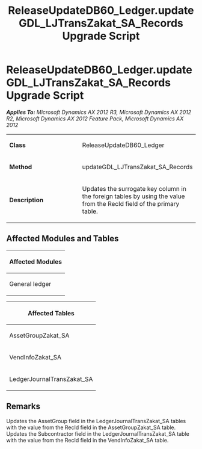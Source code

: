 ﻿---
title: ReleaseUpdateDB60_Ledger.updateGDL_LJTransZakat_SA_Records Upgrade Script
TOCTitle: ReleaseUpdateDB60_Ledger.updateGDL_LJTransZakat_SA_Records Upgrade Script
ms:assetid: abb56447-72bb-fae5-0faf-d5b8f446adf0
ms:mtpsurl: https://msdn.microsoft.com/en-us/library/JJ686486(v=AX.60)
ms:contentKeyID: 49710441
ms.date: 05/18/2015
mtps_version: v=AX.60
---

# ReleaseUpdateDB60\_Ledger.updateGDL\_LJTransZakat\_SA\_Records Upgrade Script 


_**Applies To:** Microsoft Dynamics AX 2012 R3, Microsoft Dynamics AX 2012 R2, Microsoft Dynamics AX 2012 Feature Pack, Microsoft Dynamics AX 2012_

<table>
<colgroup>
<col style="width: 50%" />
<col style="width: 50%" />
</colgroup>
<tbody>
<tr class="odd">
<td><p><strong>Class</strong></p></td>
<td><p>ReleaseUpdateDB60_Ledger</p></td>
</tr>
<tr class="even">
<td><p><strong>Method</strong></p></td>
<td><p>updateGDL_LJTransZakat_SA_Records</p></td>
</tr>
<tr class="odd">
<td><p><strong>Description</strong></p></td>
<td><p>Updates the surrogate key column in the foreign tables by using the value from the RecId field of the primary table.</p></td>
</tr>
</tbody>
</table>


## Affected Modules and Tables

<table>
<colgroup>
<col style="width: 100%" />
</colgroup>
<thead>
<tr class="header">
<th><p>Affected Modules</p></th>
</tr>
</thead>
<tbody>
<tr class="odd">
<td><p>General ledger</p></td>
</tr>
</tbody>
</table>


<table>
<colgroup>
<col style="width: 100%" />
</colgroup>
<thead>
<tr class="header">
<th><p>Affected Tables</p></th>
</tr>
</thead>
<tbody>
<tr class="odd">
<td><p>AssetGroupZakat_SA</p></td>
</tr>
<tr class="even">
<td><p>VendInfoZakat_SA</p></td>
</tr>
<tr class="odd">
<td><p>LedgerJournalTransZakat_SA</p></td>
</tr>
</tbody>
</table>


## Remarks

Updates the AssetGroup field in the LedgerJournalTransZakat\_SA tables with the value from the RecId field in the AssetGroupZakat\_SA table. Updates the Subcontractor field in the LedgerJournalTransZakat\_SA table with the value from the RecId field in the VendInfoZakat\_SA table.

  


